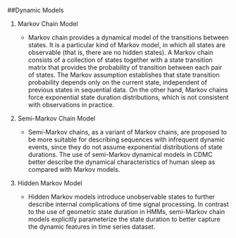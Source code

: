 ##Dynamic Models
1. Markov Chain Model
    * Markov chain provides a dynamical model of the transitions between states. It is a particular kind of Markov model, in which all states are observable (that is, there are no hidden states). A Markov chain consists of a collection of states together with a state transition matrix that provides the probability of transition between each pair of states. The Markov assumption establishes that state transition probability depends only on the current state, independent of previous states in sequential data. On the other hand, Markov chains force exponential state duration distributions, which is not consistent with observations in practice.
    
2. Semi-Markov Chain Model
    * Semi-Markov chains, as a variant of Markov chains, are proposed to be more suitable for describing sequences with infrequent dynamic events, since they do not assume exponential distributions of state durations. The use of semi-Markov dynamical models in CDMC better describe the dynamical characteristics of human sleep as compared with Markov models.
    
3. Hidden Markov Model
    * Hidden Markov models introduce unobservable states to further describe internal complications of time signal processing. In contrast to the use of geometric state duration in HMMs, semi-Markov chain models explicitly parameterize the state duration to better capture the dynamic features in time series dataset.


